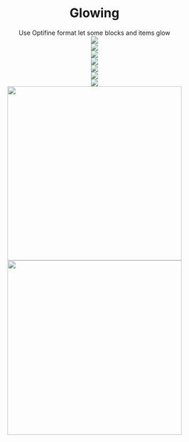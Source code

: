 <div align=center>
  <h1>Glowing</h1>
  Use Optifine format let some blocks and items glow
<br/>
  <img src="https://user-images.githubusercontent.com/83630775/162564543-bb9f71d8-d910-4143-9314-20531875f20a.png">
<br/>
  <img src="https://user-images.githubusercontent.com/83630775/149879289-13f16340-abfd-456d-b1d8-7f8d6a415a78.png">
<br/>
  <img src="https://user-images.githubusercontent.com/83630775/149885062-60c6a917-5601-4335-8e83-6330e7108443.png">
<br/>
  <img src="https://user-images.githubusercontent.com/83630775/149885169-3b92ad00-1dca-4557-8e6d-75ea5dbf1186.png">
<br/>
  <img src="https://user-images.githubusercontent.com/83630775/149885199-a4712219-d44d-4f40-863f-e99dca60b2ed.png">
<br/>
  <img src="https://user-images.githubusercontent.com/83630775/149885955-b39790f1-3082-4fb4-9f51-52cdbc2d3256.png">
<br/>
  <img src="https://user-images.githubusercontent.com/83630775/149886067-641c0028-a1e7-4643-8b2a-97b131533a72.png">
<br/>
  <img src="https://user-images.githubusercontent.com/83630775/168246675-89adc9ea-ebd1-4bdc-95ac-3326968194c0.gif" height="392.5">
  <img src="https://user-images.githubusercontent.com/83630775/168246665-0662b0d2-f99f-44f9-8bba-f2927ca8fa0c.gif" height="392.5">
</div>
